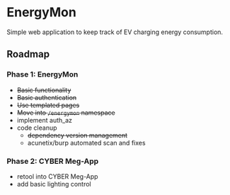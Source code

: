 # EnergyMon

Simple web application to keep track of EV charging energy consumption.

## Roadmap

### Phase 1: EnergyMon
* ~~Basic functionality~~
* ~~Basic authentication~~
* ~~Use templated pages~~
* ~~Move into `/energymon` namespace~~
* implement auth_az
* code cleanup
  * ~~dependency version management~~
  * acunetix/burp automated scan and fixes

### Phase 2: CYBER Meg-App
* retool into CYBER Meg-App
* add basic lighting control